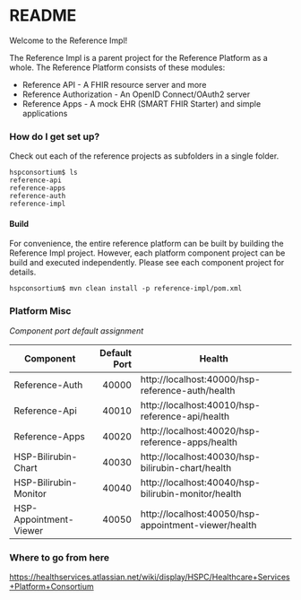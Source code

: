 # README #

Welcome to the Reference Impl!

The Reference Impl is a parent project for the Reference Platform as a whole.  The Reference Platform consists of these modules:

* Reference API - A FHIR resource server and more
* Reference Authorization - An OpenID Connect/OAuth2 server
* Reference Apps - A mock EHR (SMART FHIR Starter) and simple applications

### How do I get set up? ###

Check out each of the reference projects as subfolders in a single folder.  

    hspconsortium$ ls
    reference-api
    reference-apps
    reference-auth
    reference-impl

#### Build ####

For convenience, the entire reference platform can be built by building the Reference Impl project.  However, each platform component project can be build and executed independently.  Please see each component project for details.

    hspconsortium$ mvn clean install -p reference-impl/pom.xml

### Platform Misc ###

*Component port default assignment*

Component | Default Port | Health
----------| -----: | -------
Reference-Auth | 40000 | http://localhost:40000/hsp-reference-auth/health
Reference-Api  | 40010 | http://localhost:40010/hsp-reference-api/health
Reference-Apps | 40020 | http://localhost:40020/hsp-reference-apps/health
HSP-Bilirubin-Chart | 40030 | http://localhost:40030/hsp-bilirubin-chart/health
HSP-Bilirubin-Monitor | 40040 | http://localhost:40040/hsp-bilirubin-monitor/health
HSP-Appointment-Viewer | 40050 | http://localhost:40050/hsp-appointment-viewer/health


### Where to go from here ###
https://healthservices.atlassian.net/wiki/display/HSPC/Healthcare+Services+Platform+Consortium
